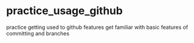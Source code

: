 # practice_usage_github
practice getting used to github features
get familiar with basic features of committing and branches
